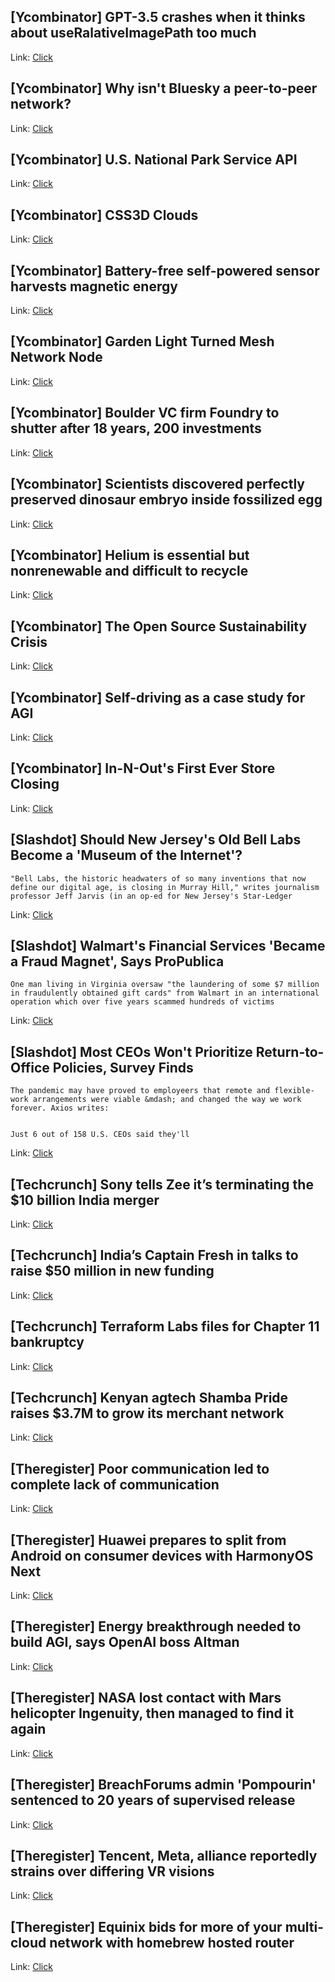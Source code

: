 ## [Ycombinator] GPT-3.5 crashes when it thinks about useRalativeImagePath too much
Link: [Click](https://iter.ca/post/gpt-crash/)

## [Ycombinator] Why isn't Bluesky a peer-to-peer network?
Link: [Click](https://www.pfrazee.com/blog/why-not-p2p)

## [Ycombinator] U.S. National Park Service API
Link: [Click](https://www.nps.gov/subjects/digital/nps-data-api.htm)

## [Ycombinator] CSS3D Clouds
Link: [Click](https://spite.github.io/CSS3DClouds/)

## [Ycombinator] Battery-free self-powered sensor harvests magnetic energy
Link: [Click](https://news.mit.edu/2024/self-powered-sensor-harvests-magnetic-energy-0118)

## [Ycombinator] Garden Light Turned Mesh Network Node
Link: [Click](https://hackaday.com/2024/01/21/garden-light-turned-mesh-network-node/)

## [Ycombinator] Boulder VC firm Foundry to shutter after 18 years, 200 investments
Link: [Click](https://www.bizjournals.com/denver/news/2024/01/19/boulder-vc-firm-foundry-to-close.html)

## [Ycombinator] Scientists discovered perfectly preserved dinosaur embryo inside fossilized egg
Link: [Click](https://www.unilad.com/news/world-news/dinosaur-egg-embryo-fossil-213524-20231107)

## [Ycombinator] Helium is essential but nonrenewable and difficult to recycle
Link: [Click](https://theconversation.com/helium-is-an-essential-material-for-research-and-medical-equipment-but-its-nonrenewable-and-difficult-to-recycle-218668)

## [Ycombinator] The Open Source Sustainability Crisis
Link: [Click](https://openpath.chadwhitacre.com/2024/the-open-source-sustainability-crisis/)

## [Ycombinator] Self-driving as a case study for AGI
Link: [Click](https://karpathy.github.io/2024/01/21/selfdriving-agi/)

## [Ycombinator] In-N-Out's First Ever Store Closing
Link: [Click](https://www.nationalreview.com/news/in-n-out-forced-to-shutter-oakland-location-because-of-crime-burger-companys-first-ever-store-closing/)

## [Slashdot] Should New Jersey's Old Bell Labs Become a 'Museum of the Internet'?
```
"Bell Labs, the historic headwaters of so many inventions that now define our digital age, is closing in Murray Hill," writes journalism professor Jeff Jarvis (in an op-ed for New Jersey's Star-Ledger
```

Link: [Click](https://tech.slashdot.org/story/24/01/22/0341201/should-new-jerseys-old-bell-labs-become-a-museum-of-the-internet?utm_source=rss1.0mainlinkanon&utm_medium=feed)

## [Slashdot] Walmart's Financial Services 'Became a Fraud Magnet', Says ProPublica
```
One man living in Virginia oversaw "the laundering of some $7 million in fraudulently obtained gift cards" from Walmart in an international operation which over five years scammed hundreds of victims 
```

Link: [Click](https://yro.slashdot.org/story/24/01/22/038220/walmarts-financial-services-became-a-fraud-magnet-says-propublica?utm_source=rss1.0mainlinkanon&utm_medium=feed)

## [Slashdot] Most CEOs Won't Prioritize Return-to-Office Policies, Survey Finds
```
The pandemic may have proved to employeers that remote and flexible-work arrangements were viable &mdash; and changed the way we work forever. Axios writes:


Just 6 out of 158 U.S. CEOs said they'll 
```

Link: [Click](https://it.slashdot.org/story/24/01/22/0034227/most-ceos-wont-prioritize-return-to-office-policies-survey-finds?utm_source=rss1.0mainlinkanon&utm_medium=feed)

## [Techcrunch] Sony tells Zee it’s terminating the $10 billion India merger
Link: [Click](https://techcrunch.com/2024/01/21/sony-tells-zee-its-terminating-the-10-billion-india-merger/)

## [Techcrunch] India’s Captain Fresh in talks to raise $50 million in new funding
Link: [Click](https://techcrunch.com/2024/01/21/captain-fresh-in-talks-to-raise-50-million-in-new-funding/)

## [Techcrunch] Terraform Labs files for Chapter 11 bankruptcy
Link: [Click](https://techcrunch.com/2024/01/21/terraform-labs-files-for-chapter-11-bankruptcy/)

## [Techcrunch] Kenyan agtech Shamba Pride raises $3.7M to grow its merchant network
Link: [Click](https://techcrunch.com/2024/01/21/shamba-pride-raises-3-7m-funding/)

## [Theregister] Poor communication led to complete lack of communication
Link: [Click](https://go.theregister.com/feed/www.theregister.com/2024/01/22/who_me/)

## [Theregister] Huawei prepares to split from Android on consumer devices with HarmonyOS Next
Link: [Click](https://go.theregister.com/feed/www.theregister.com/2024/01/22/huawei_harmony_os_next/)

## [Theregister] Energy breakthrough needed to build AGI, says OpenAI boss Altman
Link: [Click](https://go.theregister.com/feed/www.theregister.com/2024/01/22/google_deepmind_train_alphageometry_system/)

## [Theregister] NASA lost contact with Mars helicopter Ingenuity, then managed to find it again
Link: [Click](https://go.theregister.com/feed/www.theregister.com/2024/01/22/mars_ingenuity_incident_esa_ice/)

## [Theregister] BreachForums admin 'Pompourin' sentenced to 20 years of supervised release
Link: [Click](https://go.theregister.com/feed/www.theregister.com/2024/01/22/infosec_news_roundup/)

## [Theregister] Tencent, Meta, alliance reportedly strains over differing VR visions
Link: [Click](https://go.theregister.com/feed/www.theregister.com/2024/01/22/apac_tech_news_roundup/)

## [Theregister] Equinix bids for more of your multi-cloud network with homebrew hosted router
Link: [Click](https://go.theregister.com/feed/www.theregister.com/2024/01/19/equinix_cloud_fabric_router/)
